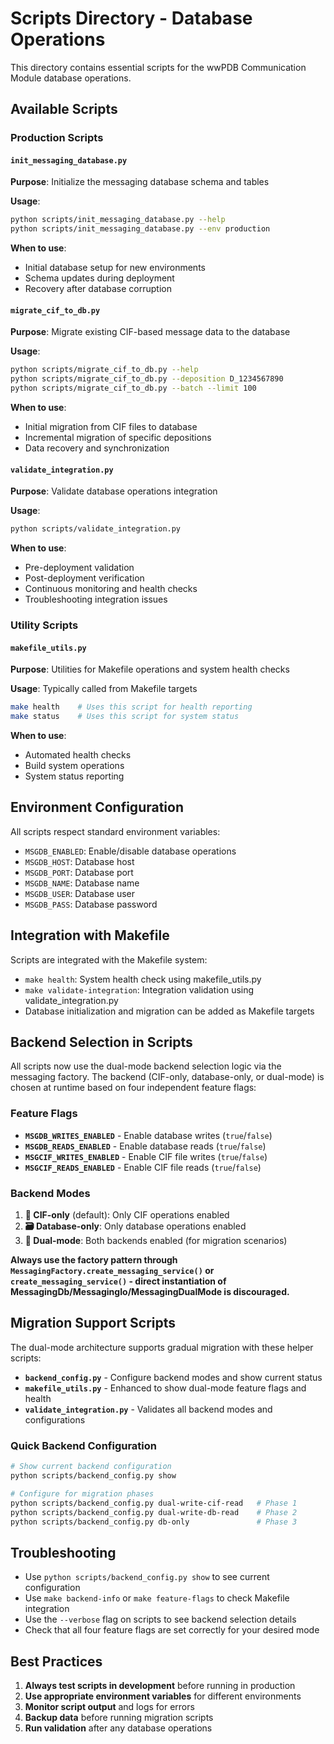 # Scripts Directory - Database Operations

This directory contains essential scripts for the wwPDB Communication Module database operations.

## Available Scripts

### Production Scripts

#### `init_messaging_database.py`

**Purpose**: Initialize the messaging database schema and tables

**Usage**:

```bash
python scripts/init_messaging_database.py --help
python scripts/init_messaging_database.py --env production
```

**When to use**:

- Initial database setup for new environments
- Schema updates during deployment
- Recovery after database corruption

#### `migrate_cif_to_db.py`

**Purpose**: Migrate existing CIF-based message data to the database

**Usage**:

```bash
python scripts/migrate_cif_to_db.py --help
python scripts/migrate_cif_to_db.py --deposition D_1234567890
python scripts/migrate_cif_to_db.py --batch --limit 100
```

**When to use**:

- Initial migration from CIF files to database
- Incremental migration of specific depositions
- Data recovery and synchronization

#### `validate_integration.py`

**Purpose**: Validate database operations integration

**Usage**:

```bash
python scripts/validate_integration.py
```

**When to use**:

- Pre-deployment validation
- Post-deployment verification
- Continuous monitoring and health checks
- Troubleshooting integration issues

### Utility Scripts

#### `makefile_utils.py`

**Purpose**: Utilities for Makefile operations and system health checks

**Usage**: Typically called from Makefile targets

```bash
make health    # Uses this script for health reporting
make status    # Uses this script for system status
```

**When to use**:

- Automated health checks
- Build system operations
- System status reporting

## Environment Configuration

All scripts respect standard environment variables:

- `MSGDB_ENABLED`: Enable/disable database operations
- `MSGDB_HOST`: Database host
- `MSGDB_PORT`: Database port
- `MSGDB_NAME`: Database name
- `MSGDB_USER`: Database user
- `MSGDB_PASS`: Database password

## Integration with Makefile

Scripts are integrated with the Makefile system:

- `make health`: System health check using makefile_utils.py
- `make validate-integration`: Integration validation using validate_integration.py
- Database initialization and migration can be added as Makefile targets

## Backend Selection in Scripts

All scripts now use the dual-mode backend selection logic via the messaging factory. The backend (CIF-only, database-only, or dual-mode) is chosen at runtime based on four independent feature flags:

### Feature Flags

- **`MSGDB_WRITES_ENABLED`** - Enable database writes (`true`/`false`)
- **`MSGDB_READS_ENABLED`** - Enable database reads (`true`/`false`)  
- **`MSGCIF_WRITES_ENABLED`** - Enable CIF file writes (`true`/`false`)
- **`MSGCIF_READS_ENABLED`** - Enable CIF file reads (`true`/`false`)

### Backend Modes

1. **📄 CIF-only** (default): Only CIF operations enabled
2. **🗃️ Database-only**: Only database operations enabled
3. **🔄 Dual-mode**: Both backends enabled (for migration scenarios)

**Always use the factory pattern through `MessagingFactory.create_messaging_service()` or `create_messaging_service()` - direct instantiation of MessagingDb/MessagingIo/MessagingDualMode is discouraged.**

## Migration Support Scripts

The dual-mode architecture supports gradual migration with these helper scripts:

- **`backend_config.py`** - Configure backend modes and show current status
- **`makefile_utils.py`** - Enhanced to show dual-mode feature flags and health
- **`validate_integration.py`** - Validates all backend modes and configurations

### Quick Backend Configuration

```bash
# Show current backend configuration
python scripts/backend_config.py show

# Configure for migration phases
python scripts/backend_config.py dual-write-cif-read   # Phase 1
python scripts/backend_config.py dual-write-db-read    # Phase 2  
python scripts/backend_config.py db-only               # Phase 3
```

## Troubleshooting

- Use `python scripts/backend_config.py show` to see current configuration
- Use `make backend-info` or `make feature-flags` to check Makefile integration
- Use the `--verbose` flag on scripts to see backend selection details
- Check that all four feature flags are set correctly for your desired mode

## Best Practices

1. **Always test scripts in development** before running in production
2. **Use appropriate environment variables** for different environments
3. **Monitor script output** and logs for errors
4. **Backup data** before running migration scripts
5. **Run validation** after any database operations
